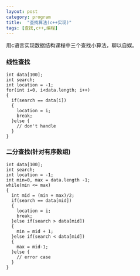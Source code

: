 ```yaml
---
layout: post
category: program
title:  "查找算法(c++实现)"
tags: [查找,c++,编程]
---
```


用c语言实现数据结构课程中三个查找小算法，聊以自娱。

<!-- more -->

### 线性查找

```
int data[100];
int search;
int location = -1;
for(int i=0, i<data.length; i++)
{
  if(search == data[i])
  {
    location = i;
    break;
  }else {
    // don't handle
  }
}

```

### 二分查找(针对有序数组)

```
int data[100];
int search;
int location = -1;
int min=0, max = data.length -1;
while(min <= max)
{
  int mid = (min + max)/2;
  if(search == data[mid])
  {
    location = i;
    break;
  }else if(search > data[mid])
  {
    min = mid + 1;
  }else if(search < data[mid])
  {
    max = mid-1;
  }else {
    // error case
  }
}
```
